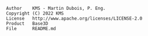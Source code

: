 
    Author    KMS - Martin Dubois, P. Eng.
    Copyright (C) 2022 KMS
    License   http://www.apache.org/licenses/LICENSE-2.0
    Product   Base3D
    File      README.md
